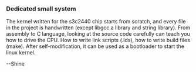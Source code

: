 ### Dedicated small system
The kernel written for the s3c2440 chip starts from scratch, and every file in the project is handwritten (except libgcc.a library and string library).
From assembly to C language, looking at the source code carefully can teach you how to drive the CPU.
How to write link scripts (.lds), how to write build files (make).
After self-modification, it can be used as a bootloader to start the linux kernel.

--Shine
